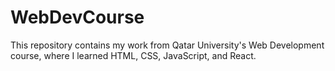 # WebDevCourse
This repository contains my work from Qatar University's Web Development course, where I learned HTML, CSS, JavaScript, and React.
